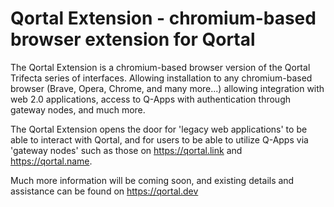 # Qortal Extension - chromium-based browser extension for Qortal

The Qortal Extension is a chromium-based browser version of the Qortal Trifecta series of interfaces. Allowing installation to any chromium-based browser (Brave, Opera, Chrome, and many more...) allowing integration with web 2.0 applications, access to Q-Apps with authentication through gateway nodes, and much more. 

The Qortal Extension opens the door for 'legacy web applications' to be able to interact with Qortal, and for users to be able to utilize Q-Apps via 'gateway nodes' such as those on https://qortal.link and https://qortal.name. 

Much more information will be coming soon, and existing details and assistance can be found on https://qortal.dev 

